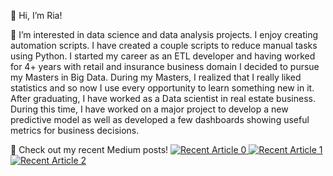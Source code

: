 👋 Hi, I’m Ria!

👀 I’m interested in data science and data analysis projects. I enjoy creating automation scripts. I have created a couple scripts to reduce manual tasks using Python. 
I started my career as an ETL developer and having worked for 4+ years with retail and insurance business domain I decided to pursue my Masters in Big Data. 
During my Masters, I realized that I really liked statistics and so now I use every opportunity to learn something new in it. After graduating, I have worked as a Data scientist in real estate business. During this time, I have worked on a major project to develop a new predictive model as well as developed a few dashboards showing useful metrics for business decisions.

:memo: Check out my recent Medium posts!
<a target="_blank" href="https://github-readme-medium-recent-article.vercel.app/medium/@riat06/0"><img src="https://github-readme-medium-recent-article.vercel.app/medium/@riat06/0" alt="Recent Article 0">
<a target="_blank" href="https://github-readme-medium-recent-article.vercel.app/medium/@riat06/1"><img src="https://github-readme-medium-recent-article.vercel.app/medium/@riat06/1" alt="Recent Article 1">
<a target="_blank" href="https://github-readme-medium-recent-article.vercel.app/medium/@riat06/2"><img src="https://github-readme-medium-recent-article.vercel.app/medium/@riat06/2" alt="Recent Article 2">

<!---
Ria-Thomas/Ria-Thomas is a ✨ special ✨ repository because its `README.md` (this file) appears on your GitHub profile.
You can click the Preview link to take a look at your changes.
--->
